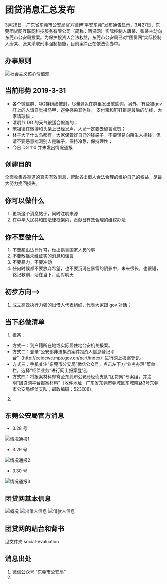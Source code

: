 团贷消息汇总发布
===
3月28日，广东省东莞市公安局官方微博“平安东莞”发布通告显示，3月27日，东莞团贷网互联网科技服务有限公司（简称：团贷网）实际控制人唐某、张某主动向东莞市公安局投案。为保护投资人合法权益，东莞市公安局已对“团贷网”实际控制人唐某、张某采取刑事强制措施，目前案件正在依法侦办中。

办事原则
---
![社会主义核心价值观](positive-energy/24bOOOPIC6d_1024.jpg)

当前形势 2019-3-31
---
- 各个微信群、QQ群纷纷被封，尽量避免在群里发出敏感词，另外，有些被gov盯上的人请自觉换马甲，避免感染其他群，
支付宝和钉钉群是最后的防线，大家请珍惜；
- 清明节 DG 的天气很适合旅游的；
- 宋祖德在微博和头条上已经发声，大家一定要去留言点赞；
- 林子大了什么鸟都有，大家保管好自己的钱袋子，不要轻易向陌生人捐钱，但请不要恶意揣测别人是骗子，保持冷静，保持理性；
- 今日 DG 110 并未发出情况通报

创建目的
---
全面收集各渠道的真实有效消息，帮助各出借人合法合理的维护自己的权益，尽最大努力挽回损失。

你可以做什么
---
1. 更新这个消息帖子，同时注明来源
2. 在中华人民共和国法律框架内，贡献出有效合理的维权办法

你不要做什么
---
1. 不要超出法律许可，做出损害国家人民的事
2. 不要散播未经证实的消息和谣言
3. 不要暴力，不要冲动
4. 任何时候都不要放弃希望，也不要沉溺在暴雷的阴影中，未来很长，也很短，铭记教训，活在当下，面对明天

初步方向-->
---
1. 成立高效执行力强的出借人代表组织，代表大家跟 gov 对话；


当下必做清单
---
1. 报案：
- 方式一：到户籍所在地或实际居住地公安机关报案。
- 方式二：登录“公安部非法集资案件投资人信息登记平台”（http://ecidcwc.mps.gov.cn/port/index）进行网上报案登记。
- 方式三：手机关注“东莞市公安局”微信公众号，点击左下方“业务办理”菜单栏，选择“经侦业务”进行网上报案登记。
- 方式四：将报案材料邮寄至东莞市公安局经侦支队“团贷网”专案组，并注明“团贷网平台报案材料”（收件地址：广东省东莞市莞城区东城南路3号东莞市公安局经侦支队；邮政编码：523008）。
2. 

东莞公安局官方消息
---
- 3.28 号

![情况通报1](东莞市公安局通报/东莞公安局-情况通报-1.jpg)

- 3.29 号

![情况通报2](东莞市公安局通报/东莞公安局-情况通报-2.png)

- 3.30 号

![情况通报3](东莞市公安局通报/东莞公安局-情况通报-3.jpg)

团贷网基本信息
---
![概况](td-basic/概况.png)
![出借人信息](td-basic/出借人信息.png)
![借款人信息](td-basic/借款人信息.png)

团贷网的站台和背书
---
见文件夹 social-evaluation

消息出处
---
1. 微信公众号 “东莞市公安局”
2. 
